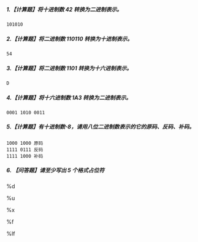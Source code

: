 ##### 1.【计算题】将十进制数 42 转换为二进制表示。

```
101010
```

##### 2.【计算题】将二进制数 110110 转换为十进制表示。

```
54
```

##### 3.【计算题】将二进制数 1101 转换为十六进制表示。

```
D
```

##### 4.【计算题】将十六进制数 1A3 转换为二进制表示。

```
0001 1010 0011
```

##### 5.【计算题】有十进制数-8，请用八位二进制数表示的它的原码、反码、补码。

```
1000 1000 原码
1111 0111 反码
1111 1000 补码
```

##### 6. 【问答题】请至少写出 5 个格式占位符 



%d

%u

%x

%f

%lf

​	